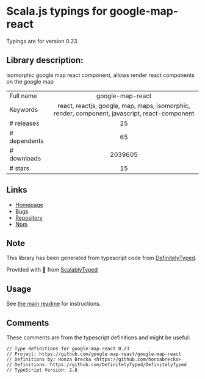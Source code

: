 
# Scala.js typings for google-map-react

Typings are for version 0.23

## Library description:
isomorphic google map react component, allows render react components on the google map

|                    |                 |
| ------------------ | :-------------: |
| Full name          | google-map-react |
| Keywords           | react, reactjs, google, map, maps, isomorphic, render, component, javascript, react-component |
| # releases         | 25 |
| # dependents       | 65 |
| # downloads        | 2039605 |
| # stars            | 15 |

## Links
- [Homepage](https://github.com/google-map-react/google-map-react#readme)
- [Bugs](https://github.com/google-map-react/google-map-react/issues)
- [Repository](https://github.com/google-map-react/google-map-react)
- [Npm](https://www.npmjs.com/package/google-map-react)
    


## Note
This library has been generated from typescript code from [DefinitelyTyped](https://definitelytyped.org).

Provided with :purple_heart: from [ScalablyTyped](https://github.com/oyvindberg/ScalablyTyped)

## Usage
See [the main readme](../../readme.md) for instructions.

## Comments

These comments are from the typescript definitions and might be useful:
```
// Type definitions for google-map-react 0.23
// Project: https://github.com/google-map-react/google-map-react
// Definitions by: Honza Brecka <https://github.com/honzabrecka>
// Definitions: https://github.com/DefinitelyTyped/DefinitelyTyped
// TypeScript Version: 2.8

```

